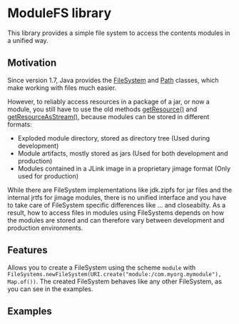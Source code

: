 # ModuleFS library

This library provides a simple file system to access the contents modules in a unified way.

## Motivation

Since version 1.7, Java provides the
[FileSystem](https://docs.oracle.com/javase/7/docs/api/java/nio/file/FileSystem.html) and
[Path](https://docs.oracle.com/javase/7/docs/api/java/nio/file/Path.html) classes, which make working with files much easier.

However, to reliably access resources in a package of a jar, or now a module, you still have to use the old methods
[getResource()](https://docs.oracle.com/en/java/javase/15/docs/api/java.base/java/lang/Class.html#getResource(java.lang.String)) and
[getResourceAsStream()](https://docs.oracle.com/en/java/javase/15/docs/api/java.base/java/lang/Class.html#getResourceAsStream(java.lang.String)),
because modules can be stored in different formats:
- Exploded module directory, stored as directory tree (Used during development)
- Module artifacts, mostly stored as jars (Used for both development and production)
- Modules contained in a JLink image in a proprietary jimage format (Only used for production)

While there are FileSystem implementations like jdk.zipfs for jar files and the internal jrtfs for jimage modules,
there is no unified interface and you have to take care of FileSystem specific differences like ... and closeabilty.
As a result, how to access files in modules using FileSystems depends on how the modules are stored
and can therefore vary between development and production environments.

## Features

Allows you to create a FileSystem using the scheme `module` with
`FileSystems.newFileSystem(URI.create("module:/com.myorg.mymodule"), Map.of())`.
The created FileSystem behaves like any other FileSystem, as you can see in the examples.


## Examples
